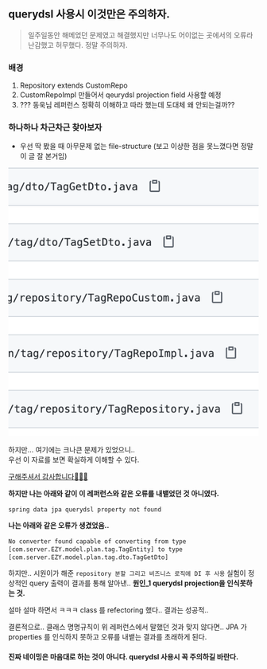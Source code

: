## querydsl 사용시 이것만은 주의하자.
> 일주일동안 해메었던 문제였고 해결했지만 너무나도 어이없는 곳에서의 오류라 난감했고 허무했다. 정말 주의하자.


### 배경
1. Repository extends CustomRepo
2. CustomRepoImpl 만들어서 qeurydsl projection field 사용할 예정
3. ??? 동욱님 레퍼런스 정확히 이해하고 따라 했는데 도대체 왜 안되는걸까??

### 하나하나 차근차근 찾아보자

* 우선 딱 봤을 때 아무문제 없는 file-structure (보고 이상한 점을 못느꼈다면 정말 이 글 잘 본거임)

<img src="../../img/querydsl-file-st.png">

하지만... 여기에는 크나큰 문제가 있었으니..  
우선 이 자료를 보면 확실하게 이해할 수 있다.

[구해주셔서 감사합니다🙇🏻‍♂️](https://insanelysimple.tistory.com/245)

**하지만 나는 아래와 같이 이 레퍼런스와 같은 오류를 내뱉었던 것 아니였다.**
```
spring data jpa querydsl property not found
```

**나는 아래와 같은 오류가 생겼었음..**
```
No converter found capable of converting from type [com.server.EZY.model.plan.tag.TagEntity] to type [com.server.EZY.model.plan.tag.dto.TagGetDto]
```

하지만.. 시원이가 해준 `repository 분할 그리고 비즈니스 로직에 DI 후 사용` 실험이 정상적인 query 출력이 결과를 통해 알아낸.. 
**원인_1 querydsl projection을 인식못하는 것.**  

설마 설마 하면서 ㅋㅋㅋ class 를 refectoring 했다.. 결과는 성공적.. 

결론적으로.. 클래스 명명규칙이 위 레퍼런스에서 말했던 것과 맞지 않다면..
JPA 가 properties 를 인식하지 못하고 오류를 내뱉는 결과를 초래하게 된다. 

#### 진짜 네이밍은 마음대로 하는 것이 아니다. querydsl 사용시 꼭 주의하길 바란다.